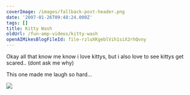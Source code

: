 ```yaml
---
coverImage: /images/fallback-post-header.png
date: '2007-01-26T09:48:24.000Z'
tags: []
title: Kitty Wash
oldUrl: /fun-amp-videos/kitty-wash
openAIMikesBlogFileId: file-rzluXKgeblVih1siX2rhQvny
---
```


Okay all that know me know i love kittys, but i also love to see kittys get scared.. (dont ask me why)

<!-- more -->

This one made me laugh so hard...

[![](https://www.mikecann.co.uk/wp-content/uploads/Image/kittywash.png)](https://youtube.com/watch?v=15bwhVxw-Bg)
